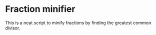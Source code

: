 # Fraction minifier

This is a neat script to minify fractions by finding the greatest common divisor.